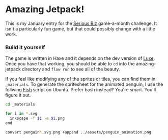 # Amazing Jetpack!

This is my January entry for the [Serious Biz](https://github.com/seriousbiz) game-a-month challenge. It isn't a particularly fun game, but that could possibly change with a little work.

### Build it yourself

The game is written in Haxe and it depends on the dev version of [Luxe](http://luxeengine.com/docs/setup.html). Once you have that working, you should be able to `cd` into the amazing-jetpack directory and `flow run` to see all of the beauty.

If you feel like modifying any of the sprites or tiles, you can find them in `_materials`. To generate the spritesheet for the animated penguin, I use the follwing [Fish](http://fishshell.com/) script on Ubuntu. Prefer bash instead? You're smart. You'll figure it out.

```sh
cd _materials

for i in *.svg
  inkscape -f $i -e $i.png
end

convert penguin*.svg.png +append ../assets/penguin_animation.png
```
